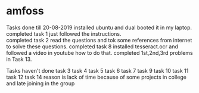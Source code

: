 # amfoss
Tasks done till 20-08-2019
installed ubuntu and dual booted it in my laptop.
completed task 1 just followed the instructions.   
completed task 2 read the questions and tok some references from internet to solve these questions.
completed task 8 installed tesseract.ocr and followed a video in youtube how to do that.
completed 1st,2nd,3rd problems in Task 13.


Tasks haven't done
task 3
task 4
task 5
task 6
task 7
task 9
task 10
task 11
task 12 
task 14
reason is lack of time because of some projects in college and late joining in the group  
